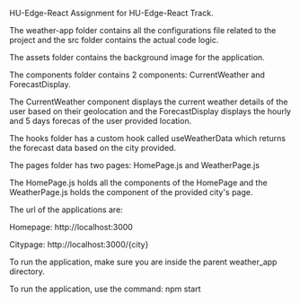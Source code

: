 HU-Edge-React
Assignment for HU-Edge-React Track.

The weather-app folder contains all the configurations file related to the project and the src folder contains the actual code logic.

The assets folder contains the background image for the application.

The components folder contains 2 components: CurrentWeather and ForecastDisplay. 

The CurrentWeather component displays the current weather details of the user based on their geolocation and the ForecastDisplay displays the hourly and 5 days forecas of the user provided location.

The hooks folder has a custom hook called useWeatherData which returns the forecast data based on the city provided.

The pages folder has two pages: HomePage.js and WeatherPage.js

The HomePage.js holds all the components of the HomePage and the WeatherPage.js holds the component of the provided city's page.


The url of the applications are:

Homepage: http://localhost:3000

Citypage: http://localhost:3000/{city}

To run the application, make sure you are inside the parent weather_app directory.

To run the application, use the command:
npm start
